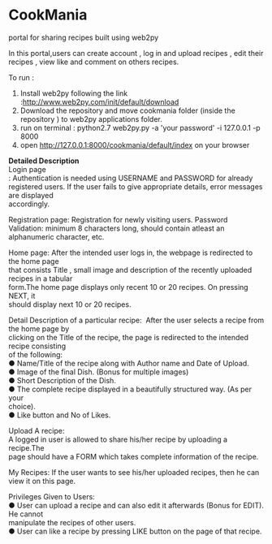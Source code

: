 # CookMania
portal for sharing recipes built using web2py

In this portal,users can create account , log in and upload recipes , edit their recipes , view like and comment on others recipes.

To run :<br>
1. Install web2py following the link :http://www.web2py.com/init/default/download <br>
2. Download the repository and move cookmania folder (inside the repository ) to web2py applications folder. <br>
3. run on terminal : python2.7 web2py.py -a 'your password' -i 127.0.0.1 -p 8000 <br>
4. open http://127.0.0.1:8000/cookmania/default/index on your browser <br>

<b> Detailed Description </b><br>
Login   page​<br>
:   Authentication   is   needed   using   USERNAME   and   PASSWORD   for   already  
registered   users.   If   the   user   fails   to   give   appropriate   details,   error   messages   are   displayed  
accordingly. <br>
 
Registration   page:   Registration    for   newly   visiting   users. 
Password   Validation:   minimum   8   characters   long,   should   contain   at­least   an  
alphanumeric character, etc.  <br>
 
Home   page:   After   the   intended   user   logs   in,   the   webpage   is   redirected   to   the   home   page  
that   consists   Title   ,   small   image   and   description   of   the   recently   uploaded   recipes   in   a   tabular  
form.The   home   page   displays   only   recent   10   or   20   recipes.   On   pressing   NEXT,   it  
should display next 10 or 20 recipes. <br> 
 
 
 
 
 Detail   Description   of   a   particular   recipe:   ​
After   the   user   selects   a   recipe   from   the   home   page   by  
clicking   on   the   Title   of   the   recipe,   the   page   is   redirected   to   the   intended   recipe   consisting  
of the following: <br>
● Name/Title of the recipe along with Author name and Date of Upload. <br>
● Image of the final Dish. (Bonus for multiple images) <br>
● Short Description of the Dish. <br>
● The   complete   recipe   displayed   in   a   beautifully   structured   way.   (As   per   your  
choice). <br>
● Like button and No of Likes. <br>
 
Upload   A   recipe:   ​<br>
A   logged   in   user   is   allowed   to   share   his/her   recipe   by   uploading   a   recipe.The  
page should have a FORM which takes complete information of the recipe.  <br>
 
My   Recipes:    If   the   user   wants   to   see   his/her   uploaded   recipes,   then   he   can   view   it   on   this   page.  <br>
 
Privileges Given to Users:  <br>
● User   can   upload   a   recipe   and   can   also   edit   it   afterwards   (Bonus   for   EDIT).   He   cannot  
manipulate the recipes of other users. <br>
● User can like a recipe by pressing LIKE button on the page of that recipe. <br>


